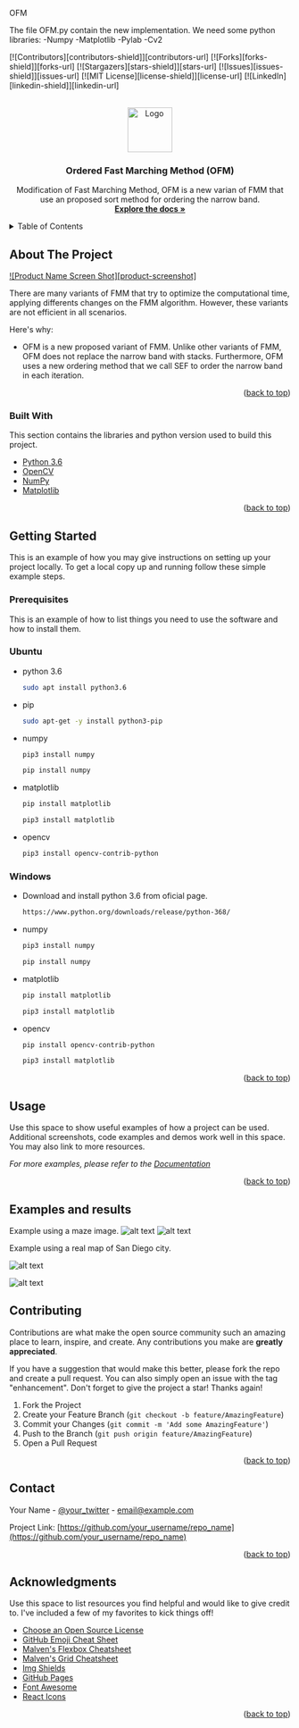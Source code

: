 OFM

The file OFM.py contain the new implementation.
We need some python libraries:
-Numpy
-Matplotlib
-Pylab
-Cv2

<div id="top"></div>
<!--
*** Thanks for checking out the Best-README-Template. If you have a suggestion
*** that would make this better, please fork the repo and create a pull request
*** or simply open an issue with the tag "enhancement".
*** Don't forget to give the project a star!
*** Thanks again! Now go create something AMAZING! :D
-->



<!-- PROJECT SHIELDS -->
<!--
*** I'm using markdown "reference style" links for readability.
*** Reference links are enclosed in brackets [ ] instead of parentheses ( ).
*** See the bottom of this document for the declaration of the reference variables
*** for contributors-url, forks-url, etc. This is an optional, concise syntax you may use.
*** https://www.markdownguide.org/basic-syntax/#reference-style-links
-->
[![Contributors][contributors-shield]][contributors-url]
[![Forks][forks-shield]][forks-url]
[![Stargazers][stars-shield]][stars-url]
[![Issues][issues-shield]][issues-url]
[![MIT License][license-shield]][license-url]
[![LinkedIn][linkedin-shield]][linkedin-url]



<!-- PROJECT LOGO -->
<br />
<div align="center">
  <a href="https://github.com/othneildrew/Best-README-Template">
    <img src="images/logo.png" alt="Logo" width="80" height="80">
  </a>

  <h3 align="center">Ordered Fast Marching Method (OFM)</h3>

  <p align="center">
    Modification of Fast Marching Method, OFM is a new varian of FMM that use an proposed sort method for ordering the narrow band.
    <br />
    <a href="https://github.com/othneildrew/Best-README-Template"><strong>Explore the docs »</strong></a>
    <br />
  </p>
</div>



<!-- TABLE OF CONTENTS -->
<details>
  <summary>Table of Contents</summary>
  <ol>
    <li>
      <a href="#about-the-project">About OFM</a>
      <ul>
        <li><a href="#built-with">Built With</a></li>
      </ul>
    </li>
    <li>
      <a href="#getting-started">Getting Started</a>
      <ul>
        <li><a href="#prerequisites">Prerequisites</a></li>
        <li><a href="#installation">Installation</a></li>
      </ul>
    </li>
    <li><a href="#usage">Usage</a></li>
    <li><a href="#roadmap">Roadmap</a></li>
    <li><a href="#contributing">Contributing</a></li>
    <li><a href="#license">License</a></li>
    <li><a href="#contact">Contact</a></li>
    <li><a href="#acknowledgments">Acknowledgments</a></li>
  </ol>
</details>



<!-- ABOUT THE PROJECT -->
## About The Project

[![Product Name Screen Shot][product-screenshot]](https://example.com)

There are many variants of FMM that try to optimize the computational time, applying differents changes on the FMM algorithm. However, these variants are not efficient in all scenarios.

Here's why:
* OFM is a new proposed variant of FMM. Unlike other variants of FMM, OFM does not replace the narrow band with stacks. Furthermore, OFM uses a new ordering method that we call SEF to order the narrow band in each iteration.

<p align="right">(<a href="#top">back to top</a>)</p>



### Built With

This section contains the libraries and python version used to build this project.

* [Python 3.6](https://www.python.org/downloads/release/python-360/)
* [OpenCV](https://docs.opencv.org/4.x/d6/d00/tutorial_py_root.html)
* [NumPy](https://numpy.org/)
* [Matplotlib](https://matplotlib.org/)

<p align="right">(<a href="#top">back to top</a>)</p>



<!-- GETTING STARTED -->
## Getting Started

This is an example of how you may give instructions on setting up your project locally.
To get a local copy up and running follow these simple example steps.

### Prerequisites

This is an example of how to list things you need to use the software and how to install them.
### Ubuntu
* python 3.6
  ```sh
  sudo apt install python3.6
  ```
* pip
    ```sh
  sudo apt-get -y install python3-pip
  ```
* numpy
    ```sh
  pip3 install numpy
  ```
  ```sh
  pip install numpy
  ```
* matplotlib
    ```sh
  pip install matplotlib
  ```
  ```sh
  pip3 install matplotlib
  ```
* opencv
    ```sh
  pip3 install opencv-contrib-python
  ```


### Windows 
* Download and install python 3.6 from oficial page.
  ```sh
  https://www.python.org/downloads/release/python-368/
  ```
* numpy
    ```sh
  pip3 install numpy
  ```
  ```sh
  pip install numpy
  ```
* matplotlib
    ```sh
  pip install matplotlib
  ```
  ```sh
  pip3 install matplotlib
  ```
* opencv
    ```sh
  pip install opencv-contrib-python
  ```
    ```sh
  pip3 install matplotlib
  ```

<p align="right">(<a href="#top">back to top</a>)</p>



<!-- USAGE EXAMPLES -->
## Usage

Use this space to show useful examples of how a project can be used. Additional screenshots, code examples and demos work well in this space. You may also link to more resources.

_For more examples, please refer to the [Documentation](https://example.com)_

<p align="right">(<a href="#top">back to top</a>)</p>



<!-- Examples and results -->
## Examples and results
Example using a maze image.
![alt text](https://github.com/JhonSaguay/OFM-Ordered-Fast-Marching-Method-/blob/main/laberinto3.jpg?raw=true)
![alt text](https://github.com/JhonSaguay/OFM-Ordered-Fast-Marching-Method-/blob/main/route_6_laberinto2.png?raw=true)

Example using a real map of San Diego city.

![alt text](https://github.com/JhonSaguay/OFM-Ordered-Fast-Marching-Method-/blob/main/mapasandiego.jpg?raw=true)

![alt text](https://github.com/JhonSaguay/OFM-Ordered-Fast-Marching-Method-/blob/main/maparoute.png?raw=true)


<!-- CONTRIBUTING -->
## Contributing

Contributions are what make the open source community such an amazing place to learn, inspire, and create. Any contributions you make are **greatly appreciated**.

If you have a suggestion that would make this better, please fork the repo and create a pull request. You can also simply open an issue with the tag "enhancement".
Don't forget to give the project a star! Thanks again!

1. Fork the Project
2. Create your Feature Branch (`git checkout -b feature/AmazingFeature`)
3. Commit your Changes (`git commit -m 'Add some AmazingFeature'`)
4. Push to the Branch (`git push origin feature/AmazingFeature`)
5. Open a Pull Request

<p align="right">(<a href="#top">back to top</a>)</p>



<!-- CONTACT -->
## Contact

Your Name - [@your_twitter](https://twitter.com/your_username) - email@example.com

Project Link: [https://github.com/your_username/repo_name](https://github.com/your_username/repo_name)

<p align="right">(<a href="#top">back to top</a>)</p>



<!-- ACKNOWLEDGMENTS -->
## Acknowledgments

Use this space to list resources you find helpful and would like to give credit to. I've included a few of my favorites to kick things off!

* [Choose an Open Source License](https://choosealicense.com)
* [GitHub Emoji Cheat Sheet](https://www.webpagefx.com/tools/emoji-cheat-sheet)
* [Malven's Flexbox Cheatsheet](https://flexbox.malven.co/)
* [Malven's Grid Cheatsheet](https://grid.malven.co/)
* [Img Shields](https://shields.io)
* [GitHub Pages](https://pages.github.com)
* [Font Awesome](https://fontawesome.com)
* [React Icons](https://react-icons.github.io/react-icons/search)

<p align="right">(<a href="#top">back to top</a>)</p>

